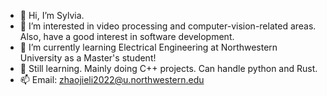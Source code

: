 - 👋 Hi, I’m Sylvia.
- 👀 I’m interested in video processing and computer-vision-related areas. Also, have a good interest in software development.
- 🌱 I’m currently learning Electrical Engineering at Northwestern University as a Master's student!
- 💞️ Still learning. Mainly doing C++ projects. Can handle python and Rust.
- 📫 Email: zhaojieli2022@u.northwestern.edu

<!---
strawberrrries-Syl/strawberrrries-Syl is a ✨ special ✨ repository because its `README.md` (this file) appears on your GitHub profile.
You can click the Preview link to take a look at your changes.
--->
